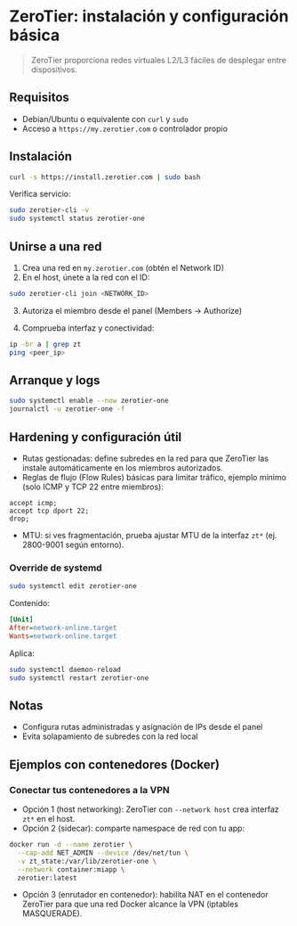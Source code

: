 # ZeroTier: instalación y configuración básica

> ZeroTier proporciona redes virtuales L2/L3 fáciles de desplegar entre dispositivos.

## Requisitos

- Debian/Ubuntu o equivalente con `curl` y `sudo`
- Acceso a `https://my.zerotier.com` o controlador propio

## Instalación

```bash
curl -s https://install.zerotier.com | sudo bash
```

Verifica servicio:

```bash
sudo zerotier-cli -v
sudo systemctl status zerotier-one
```

## Unirse a una red

1. Crea una red en `my.zerotier.com` (obtén el Network ID)
2. En el host, únete a la red con el ID:

```bash
sudo zerotier-cli join <NETWORK_ID>
```

3. Autoriza el miembro desde el panel (Members → Authorize)

4. Comprueba interfaz y conectividad:

```bash
ip -br a | grep zt
ping <peer_ip>
```

## Arranque y logs

```bash
sudo systemctl enable --now zerotier-one
journalctl -u zerotier-one -f
```

## Hardening y configuración útil

- Rutas gestionadas: define subredes en la red para que ZeroTier las instale automáticamente en los miembros autorizados.
- Reglas de flujo (Flow Rules) básicas para limitar tráfico, ejemplo mínimo (solo ICMP y TCP 22 entre miembros):

```text
accept icmp;
accept tcp dport 22;
drop;
```

- MTU: si ves fragmentación, prueba ajustar MTU de la interfaz `zt*` (ej. 2800-9001 según entorno).

### Override de systemd

```bash
sudo systemctl edit zerotier-one
```
Contenido:

```ini
[Unit]
After=network-online.target
Wants=network-online.target
```

Aplica:

```bash
sudo systemctl daemon-reload
sudo systemctl restart zerotier-one
```

## Notas

- Configura rutas administradas y asignación de IPs desde el panel
- Evita solapamiento de subredes con la red local

## Ejemplos con contenedores (Docker)

### Conectar tus contenedores a la VPN

- Opción 1 (host networking): ZeroTier con `--network host` crea interfaz `zt*` en el host.
- Opción 2 (sidecar): comparte namespace de red con tu app:

```bash
docker run -d --name zerotier \
  --cap-add NET_ADMIN --device /dev/net/tun \
  -v zt_state:/var/lib/zerotier-one \
  --network container:miapp \
  zerotier:latest
```

- Opción 3 (enrutador en contenedor): habilita NAT en el contenedor ZeroTier para que una red Docker alcance la VPN (iptables MASQUERADE).
